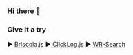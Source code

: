 ### Hi there 👋

<!--
**calog3r0/calog3r0** is a ✨ _special_ ✨ repository because its `README.md` (this file) appears on your GitHub profile.

Here are some ideas to get you started:

- 🔭 I’m currently working on ...
- 🌱 I’m currently learning ...
- 👯 I’m looking to collaborate on ...
- 🤔 I’m looking for help with ...
- 💬 Ask me about ...
- 📫 How to reach me: ...
- 😄 Pronouns: ...
- ⚡ Fun fact: ...
-->

### Give it a try

▶️ [Briscola.js](https://calog3r0.github.io/demo/briscola.js/index.html)
▶️ [ClickLog.js](https://calog3r0.github.io/demo/clicklog.js/index.html)
▶️ [WR-Search](https://addons.mozilla.org/en-US/firefox/addon/wordreference-dictionary/)

